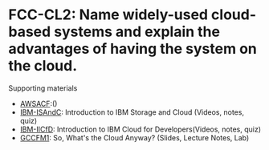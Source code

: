 # FCC-CL2: Name widely-used cloud-based systems and explain the advantages of having the system on the cloud. 

Supporting materials

* [AWSACF]():()
* [IBM-ISAndC](../../../Materials/IBM-ISAndC.md): Introduction to IBM Storage and Cloud (Videos, notes, quiz)
* [IBM-IICfD](../../../Materials/IBM-IICfD.md): Introduction to IBM Cloud for Developers(Videos, notes, quiz)
* [GCCFM1](../../../Materials/GCCFM1.md): So, What's the Cloud Anyway? (Slides, Lecture Notes, Lab)							
